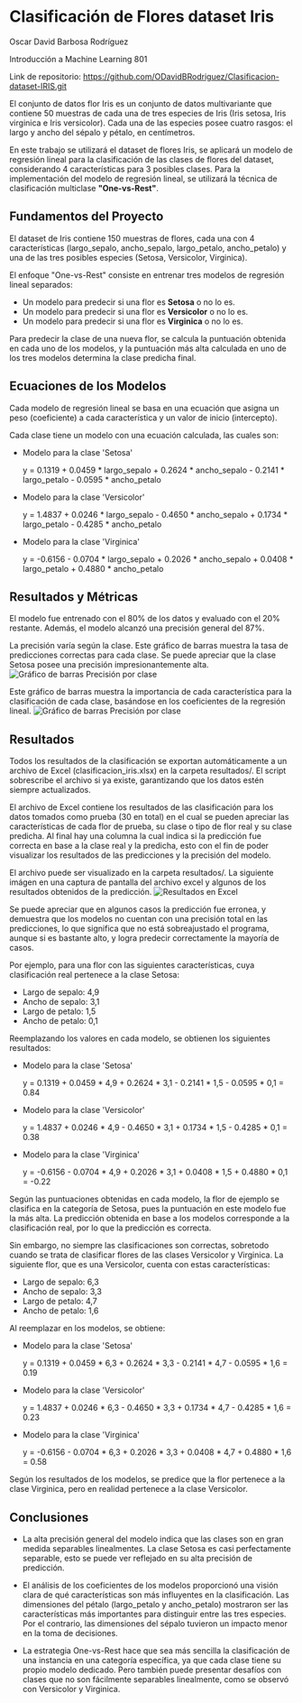 # Clasificación de Flores dataset Iris
Oscar David Barbosa Rodríguez


Introducción a Machine Learning 801


Link de repositorio: https://github.com/ODavidBRodriguez/Clasificacion-dataset-IRIS.git

El conjunto de datos flor Iris es un conjunto de datos multivariante que contiene 50 muestras de cada una de tres especies de Iris (Iris setosa, Iris virginica e Iris versicolor). Cada una de las especies posee cuatro rasgos: el largo y ancho del sépalo y pétalo, en centímetros. 

En este trabajo se utilizará el dataset de flores Iris, se aplicará un modelo de regresión lineal para la clasificación de las clases de flores del dataset, considerando 4 características para 3 posibles clases. Para la implementación del modelo de regresión lineal, se utilizará la técnica de clasificación multiclase **"One-vs-Rest"**.

## Fundamentos del Proyecto

El dataset de Iris contiene 150 muestras de flores, cada una con 4 características (largo_sepalo, ancho_sepalo, largo_petalo, ancho_petalo) y una de las tres posibles especies (Setosa, Versicolor, Virginica).

El enfoque "One-vs-Rest" consiste en entrenar tres modelos de regresión lineal separados:
* Un modelo para predecir si una flor es **Setosa** o no lo es.
* Un modelo para predecir si una flor es **Versicolor** o no lo es.
* Un modelo para predecir si una flor es **Virginica** o no lo es.

Para predecir la clase de una nueva flor, se calcula la puntuación obtenida en cada uno de los modelos, y la puntuación más alta calculada en uno de los tres modelos determina la clase predicha final.

## Ecuaciones de los Modelos

Cada modelo de regresión lineal se basa en una ecuación que asigna un peso (coeficiente) a cada característica y un valor de inicio (intercepto). 

Cada clase tiene un modelo con una ecuación calculada, las cuales son:

* Modelo para la clase 'Setosa'

  y = 0.1319 + 0.0459 * largo_sepalo + 0.2624 * ancho_sepalo - 0.2141 * largo_petalo - 0.0595 * ancho_petalo

* Modelo para la clase 'Versicolor'

  y = 1.4837 + 0.0246 * largo_sepalo - 0.4650 * ancho_sepalo + 0.1734 * largo_petalo - 0.4285 * ancho_petalo

* Modelo para la clase 'Virginica'

  y = -0.6156 - 0.0704 * largo_sepalo + 0.2026 * ancho_sepalo + 0.0408 * largo_petalo + 0.4880 * ancho_petalo

## Resultados y Métricas
El modelo fue entrenado con el 80% de los datos y evaluado con el 20% restante. Además, el modelo alcanzó una precisión general del 87%.

La precisión varía según la clase. Este gráfico de barras muestra la tasa de predicciones correctas para cada clase. Se puede apreciar que la clase Setosa posee una precisión impresionantemente alta.
![Gráfico de barras Precisión por clase](imgs/precision_por_clase.png)

Este gráfico de barras muestra la importancia de cada característica para la clasificación de cada clase, basándose en los coeficientes de la regresión lineal.
![Gráfico de barras Precisión por clase](imgs/importancia_caracteristicas.png)

## Resultados
Todos los resultados de la clasificación se exportan automáticamente a un archivo de Excel (clasificacion_iris.xlsx) en la carpeta resultados/. El script sobrescribe el archivo si ya existe, garantizando que los datos estén siempre actualizados.

El archivo de Excel contiene los resultados de las clasificación para los datos tomados como prueba (30 en total) en el cual se pueden apreciar las características de cada flor de prueba, su clase o tipo de flor real y su clase predicha. Al final hay una columna la cual indica si la predicción fue correcta en base a la clase real y la predicha, esto con el fin de poder visualizar los resultados de las predicciones y la precisión del modelo.

El archivo puede ser visualizado en la carpeta resultados/. La siguiente imágen en una captura de pantalla del archivo excel y algunos de los resultados obtenidos de la predicción.
![Resultados en Excel](imgs/resultados_excel.png)

Se puede apreciar que en algunos casos la predicción fue erronea, y demuestra que los modelos no cuentan con una precisión total en las predicciones, lo que significa que no está sobreajustado el programa, aunque si es bastante alto, y logra predecir correctamente la mayoría de casos.

Por ejemplo, para una flor con las siguientes características, cuya clasificación real pertenece a la clase Setosa:
* Largo de sepalo: 4,9	
* Ancho de sepalo: 3,1	
* Largo de petalo: 1,5	
* Ancho de petalo: 0,1

Reemplazando los valores en cada modelo, se obtienen los siguientes resultados:
* Modelo para la clase 'Setosa'
  
  y = 0.1319 + 0.0459 * 4,9 + 0.2624 * 3,1 - 0.2141 * 1,5 - 0.0595 * 0,1 = 0.84

* Modelo para la clase 'Versicolor'
  
  y = 1.4837 + 0.0246 * 4,9 - 0.4650 * 3,1 + 0.1734 * 1,5 - 0.4285 * 0,1 = 0.38

* Modelo para la clase 'Virginica'
  
  y = -0.6156 - 0.0704 * 4,9 + 0.2026 * 3,1 + 0.0408 * 1,5 + 0.4880 * 0,1 = -0.22

Según las puntuaciones obtenidas en cada modelo, la flor de ejemplo se clasifica en la categoría de Setosa, pues la puntuación en este modelo fue la más alta.
La predicción obtenida en base a los modelos corresponde a la clasificación real, por lo que la predicción es correcta.

Sin embargo, no siempre las clasificaciones son correctas, sobretodo cuando se trata de clasificar flores de las clases Versicolor y Virginica.
La siguiente flor, que es una Versicolor, cuenta con estas características:
* Largo de sepalo: 6,3	
* Ancho de sepalo: 3,3	
* Largo de petalo: 4,7	
* Ancho de petalo: 1,6
  
Al reemplazar en los modelos, se obtiene:
* Modelo para la clase 'Setosa'
  
  y = 0.1319 + 0.0459 * 6,3 + 0.2624 * 3,3 - 0.2141 * 4,7 - 0.0595 * 1,6 = 0.19

* Modelo para la clase 'Versicolor'
  
  y = 1.4837 + 0.0246 * 6,3 - 0.4650 * 3,3 + 0.1734 * 4,7 - 0.4285 * 1,6 = 0.23

* Modelo para la clase 'Virginica'
  
  y = -0.6156 - 0.0704 * 6,3 + 0.2026 * 3,3 + 0.0408 * 4,7 + 0.4880 * 1,6 = 0.58

Según los resultados de los modelos, se predice que la flor pertenece a la clase Virginica, pero en realidad pertenece a la clase Versicolor.

## Conclusiones

* La alta precisión general del modelo indica que las clases son en gran medida separables linealmentes. La clase Setosa es casi perfectamente separable, esto se puede ver reflejado en su alta precisión de predicción.

* El análisis de los coeficientes de los modelos proporcionó una visión clara de qué características son más influyentes en la clasificación. Las dimensiones del pétalo (largo_petalo y ancho_petalo) mostraron ser las características más importantes para distinguir entre las tres especies. Por el contrario, las dimensiones del sépalo tuvieron un impacto menor en la toma de decisiones.

* La estrategia One-vs-Rest hace que sea más sencilla la clasificación de una instancia en una categoría específica, ya que cada clase tiene su propio modelo dedicado. Pero también puede presentar desafíos con clases que no son fácilmente separables linealmente, como se observó con Versicolor y Virginica. 

